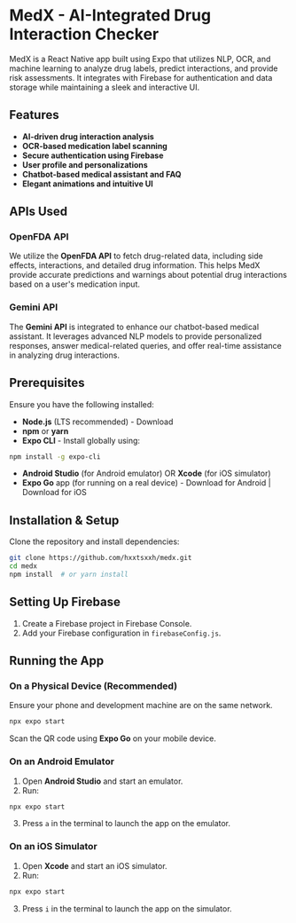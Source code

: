 # MedX - AI-Integrated Drug Interaction Checker

MedX is a React Native app built using Expo that utilizes NLP, OCR, and machine learning to analyze drug labels, predict interactions, and provide risk assessments. It integrates with Firebase for authentication and data storage while maintaining a sleek and interactive UI.

## Features

* **AI-driven drug interaction analysis**
* **OCR-based medication label scanning** 
* **Secure authentication using Firebase**
* **User profile and personalizations**
* **Chatbot-based medical assistant and FAQ**
* **Elegant animations and intuitive UI**

## APIs Used

### OpenFDA API
We utilize the **OpenFDA API** to fetch drug-related data, including side effects, interactions, and detailed drug information. This helps MedX provide accurate predictions and warnings about potential drug interactions based on a user's medication input.

### Gemini API
The **Gemini API** is integrated to enhance our chatbot-based medical assistant. It leverages advanced NLP models to provide personalized responses, answer medical-related queries, and offer real-time assistance in analyzing drug interactions.

## Prerequisites

Ensure you have the following installed:

* **Node.js** (LTS recommended) - Download
* **npm** or **yarn**
* **Expo CLI** - Install globally using:

```bash
npm install -g expo-cli
```

* **Android Studio** (for Android emulator) OR **Xcode** (for iOS simulator)
* **Expo Go** app (for running on a real device) - Download for Android | Download for iOS

## Installation & Setup

Clone the repository and install dependencies:

```bash
git clone https://github.com/hxxtsxxh/medx.git
cd medx
npm install  # or yarn install
```

## Setting Up Firebase

1. Create a Firebase project in Firebase Console.
4. Add your Firebase configuration in `firebaseConfig.js`.

## Running the App

### On a Physical Device (Recommended)
Ensure your phone and development machine are on the same network.

```bash
npx expo start
```

Scan the QR code using **Expo Go** on your mobile device.

### On an Android Emulator
1. Open **Android Studio** and start an emulator.
2. Run:

```bash
npx expo start
```

3. Press `a` in the terminal to launch the app on the emulator.

### On an iOS Simulator
1. Open **Xcode** and start an iOS simulator.
2. Run:

```bash
npx expo start
```

3. Press `i` in the terminal to launch the app on the simulator.

